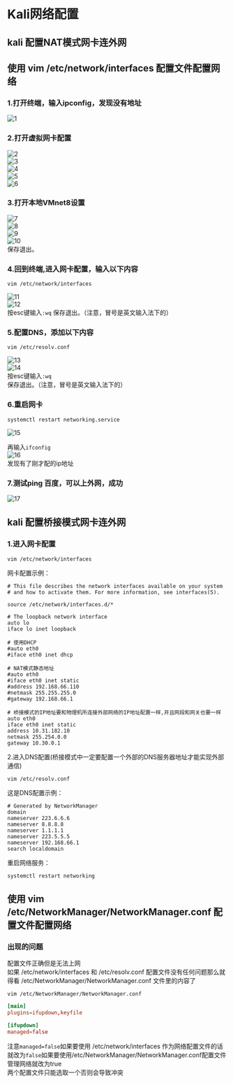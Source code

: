 # Kali网络配置

## kali 配置NAT模式网卡连外网

## 使用 vim /etc/network/interfaces 配置文件配置网络

### 1.打开终端，输入ipconfig，发现没有地址  
![1](https://github.com/user-attachments/assets/b15d26c8-a92b-40dd-a80a-c9948dc0dec2)

### 2.打开虚拟网卡配置  
![2](https://github.com/user-attachments/assets/16b8824c-a5d2-494e-aa0d-62bd94ef7ccb)  
![3](https://github.com/user-attachments/assets/bb6863f2-6284-4814-b822-e06718515b66)  
![4](https://github.com/user-attachments/assets/109352a7-6554-41a8-8e2c-6d29705c5a80)  
![5](https://github.com/user-attachments/assets/8d625d24-1a57-41d2-811b-3211a4f2d1b1)  
![6](https://github.com/user-attachments/assets/b2f0a28f-99a6-459d-96a2-d3da9d48878b)  

### 3.打开本地VMnet8设置  
![7](https://github.com/user-attachments/assets/c789bab2-90b7-4259-b319-b846d10772a5)  
![8](https://github.com/user-attachments/assets/f41db619-035a-4820-a119-01cc7fc0a8d8)  
![9](https://github.com/user-attachments/assets/b9e9714b-64ed-4f4f-9c80-48cf2e6bd8c0)  
![10](https://github.com/user-attachments/assets/507efd74-0298-44d1-95da-8d715e0c7424)  
保存退出。  


### 4.回到终端,进入网卡配置，输入以下内容  
```
vim /etc/network/interfaces
```
![11](https://github.com/user-attachments/assets/7dfe1722-7261-47fd-a8dd-88425308212f)  
![12](https://github.com/user-attachments/assets/37c0d5bd-5948-4100-a99c-32d765e45e5a)  
按esc键输入`:wq` 保存退出。（注意，冒号是英文输入法下的）  

### 5.配置DNS，添加以下内容  
```
vim /etc/resolv.conf
```
![13](https://github.com/user-attachments/assets/d78c2dd2-c20a-46c1-88d0-58934da7f289)  
![14](https://github.com/user-attachments/assets/a5e1b39f-044b-4e38-a708-bce81ec8523a)  
按esc键输入`:wq`  
保存退出。（注意，冒号是英文输入法下的）  

### 6.重启网卡  
```
systemctl restart networking.service
```
![15](https://github.com/user-attachments/assets/f03b4197-a783-4f22-8c1c-0d8854add74b)  

再输入`ifconfig`  
![16](https://github.com/user-attachments/assets/cd0d7bc4-c964-4525-a6a1-2880c915617f)  
发现有了刚才配的ip地址  

### 7.测试ping 百度，可以上外网，成功  
![17](https://github.com/user-attachments/assets/83f2d0ee-aba4-463d-aa70-57b6790482f2)  

## kali 配置桥接模式网卡连外网

### 1.进入网卡配置
```
vim /etc/network/interfaces
```
网卡配置示例：  
```
# This file describes the network interfaces available on your system
# and how to activate them. For more information, see interfaces(5).

source /etc/network/interfaces.d/*

# The loopback network interface
auto lo
iface lo inet loopback

# 使用DHCP
#auto eth0
#iface eth0 inet dhcp

# NAT模式静态地址
#auto eth0
#iface eth0 inet static
#address 192.168.66.110
#netmask 255.255.255.0
#gateway 192.168.66.1

# 桥接模式的IP地址要和物理机所连接外部网络的IP地址配置一样,并且网段和网关也要一样
auto eth0
iface eth0 inet static
address 10.31.182.10
netmask 255.254.0.0
gateway 10.30.0.1
```
2.进入DNS配置(桥接模式中一定要配置一个外部的DNS服务器地址才能实现外部通信)
```
vim /etc/resolv.conf 
```
这是DNS配置示例：
```
# Generated by NetworkManager
domain
nameserver 223.6.6.6
nameserver 8.8.8.8
nameserver 1.1.1.1
nameserver 223.5.5.5
nameserver 192.168.66.1
search localdomain
```
重启网络服务：
```
systemctl restart networking
```


## 使用 vim /etc/NetworkManager/NetworkManager.conf 配置文件配置网络


### 出现的问题
配置文件正确但是无法上网  
如果 /etc/network/interfaces 和 /etc/resolv.conf 配置文件没有任何问题那么就得看 /etc/NetworkManager/NetworkManager.conf 文件里的内容了  
```
vim /etc/NetworkManager/NetworkManager.conf
```
```conf
[main]
plugins=ifupdown,keyfile

[ifupdown]
managed=false
```
注意`managed=false`如果要使用 /etc/network/interfaces 作为网络配置文件的话就改为`false`如果要使用/etc/NetworkManager/NetworkManager.conf配置文件管理网络就改为true  
两个配置文件只能选取一个否则会导致冲突  


